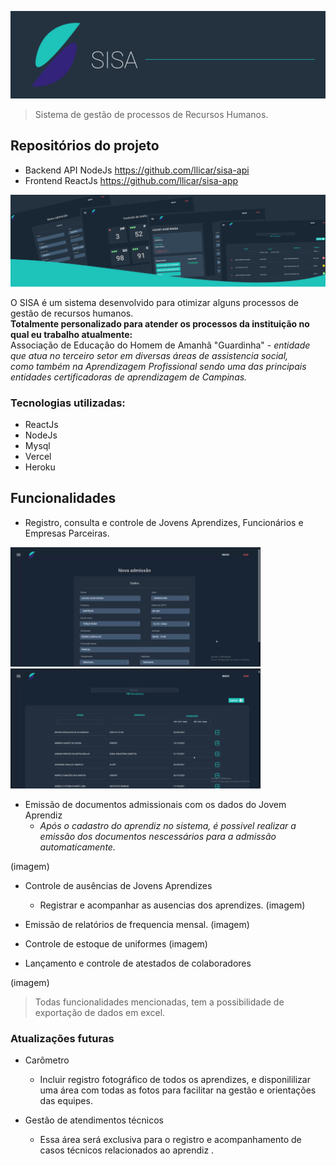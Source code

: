 
![logo sisa](imagens/banner.png)

> Sistema de gestão de processos de Recursos Humanos.

 ## Repositórios do projeto
- Backend API NodeJs https://github.com/llicar/sisa-api
- Frontend ReactJs https://github.com/llicar/sisa-app

<img src="imagens/banner-telas-2.png"/>

O SISA é um sistema desenvolvido para otimizar alguns processos de gestão de recursos humanos. <br>
**Totalmente personalizado para atender os processos da instituição no qual eu trabalho atualmente:** <br>
Associação de Educação do Homem de Amanhã "Guardinha" - *entidade que atua no terceiro setor em diversas áreas de assistencia social, <br>
como também na Aprendizagem Profissional sendo uma das principais entidades certificadoras de aprendizagem de Campinas.*

### Tecnologias utilizadas:

 - ReactJs
 - NodeJs
 - Mysql
 - Vercel
 - Heroku
 
 ## Funcionalidades
 
  - Registro, consulta e controle de Jovens Aprendizes, Funcionários e Empresas Parceiras.
  
  <img width="400" src="imagens/cadastro-jovem.gif"/>
  <img width="400" src="imagens/pesquisa-jovem.gif"/>
  
  - Emissão de documentos admissionais com os dados do Jovem Aprendiz
     - *Após o cadastro do aprendiz no sistema, é possivel realizar a emissão dos documentos nescessários para a admissão automaticamente.*
  
  (imagem) 
  
  - Controle de ausências de Jovens Aprendizes
     - Registrar e acompanhar as ausencias dos aprendizes.
   (imagem)

  - Emissão de relatórios de frequencia mensal.
  (imagem)
  
  - Controle de estoque de uniformes
  (imagem)

  - Lançamento e controle de atestados de colaboradores

  (imagem)
  
  > Todas funcionalidades mencionadas, tem a possibilidade de exportação de dados em excel.

### Atualizações futuras

 - Carômetro
    - Incluir registro fotográfico de todos os aprendizes, e disponililizar uma área com todas as fotos para facilitar na gestão e orientações das equipes.
 
 - Gestão de atendimentos técnicos
    - Essa área será exclusiva para o registro e acompanhamento de casos técnicos relacionados ao aprendiz .


  

 
